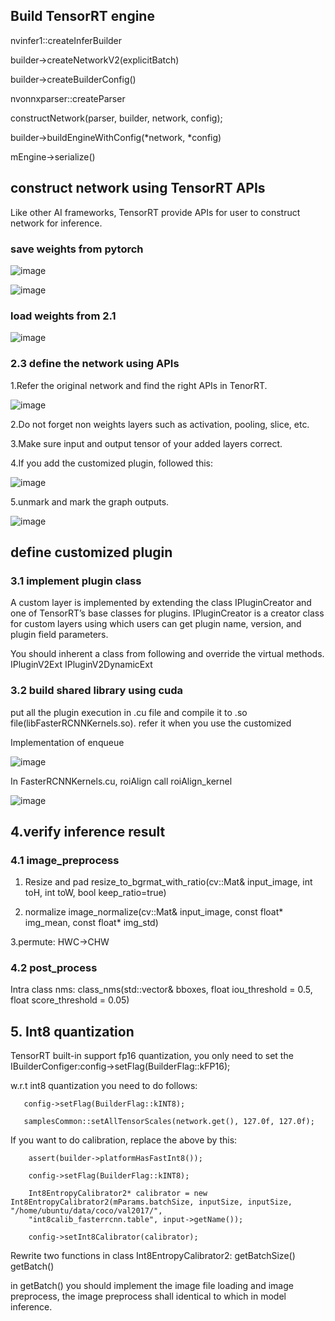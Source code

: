 
## Build TensorRT engine
nvinfer1::createInferBuilder

 builder->createNetworkV2(explicitBatch)

  builder->createBuilderConfig()

  nvonnxparser::createParser

  constructNetwork(parser, builder, network, config);

  builder->buildEngineWithConfig(*network, *config)

  mEngine->serialize()

## construct network using TensorRT APIs
Like other AI frameworks, TensorRT provide APIs for user to construct network for inference.
### save weights from pytorch
![image](https://user-images.githubusercontent.com/84964763/128491389-e5f692f0-26a2-4365-9519-379cd364d5f8.png)

![image](https://user-images.githubusercontent.com/84964763/128491396-7a847730-be19-41e1-861c-390be36591fc.png)


### load weights from 2.1

![image](https://user-images.githubusercontent.com/84964763/128491288-64e3ab4a-dca1-4f24-88b3-cc1574edc77c.png)


### 2.3	define the network using APIs

1.Refer the original network and find the right APIs in TenorRT. 

![image](https://user-images.githubusercontent.com/84964763/128491710-3eb94291-8e47-4d36-888e-b6c3ea2c8657.png)


2.Do not forget non weights layers such as activation, pooling, slice, etc.

3.Make sure input and output tensor of your added layers correct. 

4.If you add the customized plugin, followed this:

![image](https://user-images.githubusercontent.com/84964763/128491946-b42fe4f2-f2b8-4f31-8d4a-28ebd40446dd.png)

5.unmark and mark the graph outputs.

![image](https://user-images.githubusercontent.com/84964763/128491977-9dfed77f-3d69-4d11-9684-ff3d0ccd4dbf.png)

##  define customized plugin

### 3.1 implement plugin class
A custom layer is implemented by extending the class IPluginCreator and one of TensorRT’s base classes for plugins. IPluginCreator is a creator class for custom layers using which users can get plugin name, version, and plugin field parameters.

You should inherent a class from following and override the virtual methods.
IPluginV2Ext
IPluginV2DynamicExt


### 3.2 build shared library using cuda

put all the plugin execution in .cu file and compile it to .so file(libFasterRCNNKernels.so). refer it when you use the customized 

Implementation of enqueue

![image](https://user-images.githubusercontent.com/84964763/128492364-62330fc7-9c71-4a88-9df6-12ad5be2735d.png)

In FasterRCNNKernels.cu,   roiAlign call roiAlign_kernel

![image](https://user-images.githubusercontent.com/84964763/128492415-be9ffd99-24c7-474c-890a-f388e3682e59.png)


## 4.verify inference result

### 4.1 image_preprocess

1. Resize and pad
resize_to_bgrmat_with_ratio(cv::Mat& input_image, int toH, int toW, bool keep_ratio=true)

2. normalize
image_normalize(cv::Mat& input_image, const float* img_mean, const float* img_std)

  3.permute: HWC->CHW

### 4.2 post_process

Intra class nms:
class_nms(std::vector<BBox>& bboxes, float iou_threshold = 0.5, float score_threshold = 0.05)

## 5. Int8 quantization

TensorRT built-in support fp16 quantization, you only need to set the IBuilderConfiger:config->setFlag(BuilderFlag::kFP16);
	
w.r.t int8 quantization you need to do follows:
	
       config->setFlag(BuilderFlag::kINT8);
	
       samplesCommon::setAllTensorScales(network.get(), 127.0f, 127.0f);
	
If you want to do calibration, replace the above by this:
	
	    assert(builder->platformHasFastInt8());
	
        config->setFlag(BuilderFlag::kINT8);
	
        Int8EntropyCalibrator2* calibrator = new Int8EntropyCalibrator2(mParams.batchSize, inputSize, inputSize, "/home/ubuntu/data/coco/val2017/",
        "int8calib_fasterrcnn.table", input->getName());
	
        config->setInt8Calibrator(calibrator); 

Rewrite two functions in class Int8EntropyCalibrator2: getBatchSize() getBatch()
	
in getBatch() you should implement the image file loading and image preprocess, the image preprocess shall identical to which in model inference. 







